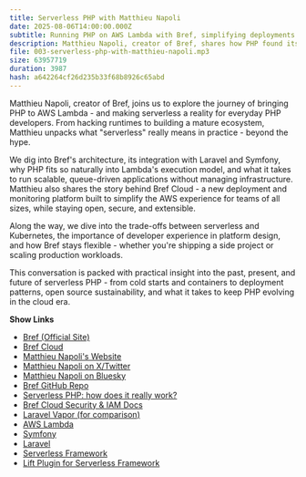 ```yaml
---
title: Serverless PHP with Matthieu Napoli
date: 2025-08-06T14:00:00.000Z
subtitle: Running PHP on AWS Lambda with Bref, simplifying deployments with Bref Cloud, and rethinking infrastructure for modern applications.
description: Matthieu Napoli, creator of Bref, shares how PHP found its place in serverless through AWS Lambda - and what it takes to run modern applications without managing infrastructure. We cover Bref's architecture, Laravel/Symfony support, Bref Cloud, and trade-offs with containers and Kubernetes.
file: 003-serverless-php-with-matthieu-napoli.mp3
size: 63957719
duration: 3987
hash: a642264cf26d235b33f68b8926c65abd
---
```


Matthieu Napoli, creator of Bref, joins us to explore the journey of bringing PHP to AWS Lambda - and making serverless a reality for everyday PHP developers.
From hacking runtimes to building a mature ecosystem, Matthieu unpacks what "serverless" really means in practice - beyond the hype.

We dig into Bref's architecture, its integration with Laravel and Symfony, why PHP fits so naturally into Lambda's execution model, and what it takes to run scalable, queue-driven applications without managing infrastructure.
Matthieu also shares the story behind Bref Cloud - a new deployment and monitoring platform built to simplify the AWS experience for teams of all sizes, while staying open, secure, and extensible.

Along the way, we dive into the trade-offs between serverless and Kubernetes, the importance of developer experience in platform design, and how Bref stays flexible - whether you're shipping a side project or scaling production workloads.

This conversation is packed with practical insight into the past, present, and future of serverless PHP - from cold starts and containers to deployment patterns, open source sustainability, and what it takes to keep PHP evolving in the cloud era.

**Show Links**

- [Bref (Official Site)](https://bref.sh/)
- [Bref Cloud](https://bref.sh/cloud)
- [Matthieu Napoli's Website](https://mnapoli.fr/)
- [Matthieu Napoli on X/Twitter](https://x.com/matthieunapoli)
- [Matthieu Napoli on Bluesky](https://bsky.app/profile/mnapoli.bsky.social)
- [Bref GitHub Repo](https://github.com/brefphp/bref)
- [Serverless PHP: how does it really work?](https://www.youtube.com/watch?v=r8fgR0lTV-k)
- [Bref Cloud Security & IAM Docs](https://bref.sh/docs/cloud-security)
- [Laravel Vapor (for comparison)](https://vapor.laravel.com/)
- [AWS Lambda](https://aws.amazon.com/lambda/)
- [Symfony](https://symfony.com/)
- [Laravel](https://laravel.com/)
- [Serverless Framework](https://www.serverless.com/)
- [Lift Plugin for Serverless Framework](https://github.com/getlift/lift)
